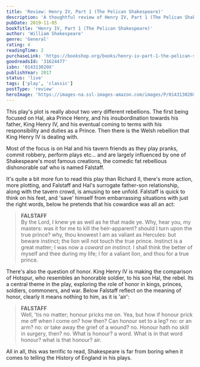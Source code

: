 ```yaml
---
title: 'Review: Henry IV, Part 1 (The Pelican Shakespeare)'
description: 'A thoughtful review of Henry IV, Part 1 (The Pelican Shakespeare) by William Shakespeare'
pubDate: 2019-11-05
bookTitle: 'Henry IV, Part 1 (The Pelican Shakespeare)'
author: 'William Shakespeare'
genre: 'General'
rating: 4
readingTime: 2
purchaseLink: 'https://bookshop.org/books/henry-iv-part-1-the-pelican-shakespeare/9780143130208'
goodreadsId: '31624477'
isbn: '014313020X'
publishYear: 2017
status: 'live'
tags: ['play', 'classic']
postType: 'review'
heroImage: 'https://images-na.ssl-images-amazon.com/images/P/014313020X.01.L.jpg'
---
```


This play's plot is really about two very different rebellions. The first being focused on Hal, aka Prince Henry, and his insubordination towards his father, King Henry IV, and his eventual coming to terms with his responsibility and duties as a Prince. Then there is the Welsh rebellion that King Henry IV is dealing with.

Most of the focus is on Hal and his tavern friends as they play pranks, commit robbery, perform plays etc... and are largely influenced by one of Shakespeare's most famous creations, the comedic fat rebellious dishonorable oaf who is named Falstaff.

It's quite a bit more fun to read this play than Richard II, there's more action, more plotting, and Falstaff and Hal's surrogate father-son relationship, along with the tavern crowd, is amusing to see unfold. Falstaff is quick to think on his feet, and 'save' himself from embarrassing situations with just the right words, below he pretends that his cowardice was all an act:

> **FALSTAFF**<br>
By the Lord, I knew ye as well as he that made ye.
Why, hear you, my masters: was it for me to kill the
heir-apparent? should I turn upon the true prince?
why, thou knowest I am as valiant as Hercules: but
beware instinct; the lion will not touch the true
prince. Instinct is a great matter; I was now a
*coward on instinct*. I shall think the better of
myself and thee during my life; I for a valiant
lion, and thou for a true prince.

There's also the question of honor. King Henry IV is making the comparison of Hotspur, who resembles an honorable soldier, to his son Hal, the rebel. Its a central theme in the play, exploring the role of honor in kings, princes, soldiers, commoners, and war. Below Falstaff reflect on the meaning of honor, clearly it means nothing to him, as it is 'air':

> **FALSTAFF** <br>
>Well, 'tis no matter; honour pricks
me on. Yea, but how if honour prick me off when I
come on? how then? Can honour set to a leg? no: or
an arm? no: or take away the grief of a wound? no.
Honour hath no skill in surgery, then? no. What is
honour? a word. What is in that word honour? what
is that honour? air.

All in all, this was terrific to read, Shakespeare is far from boring when it comes to telling the History of England in his plays.